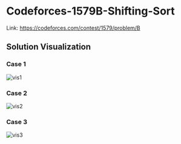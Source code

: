 # Codeforces-1579B-Shifting-Sort
Link: https://codeforces.com/contest/1579/problem/B
## Solution Visualization
### Case 1
![vis1](https://user-images.githubusercontent.com/51401355/135131519-538ea546-f2b0-4828-b720-153aec70c7ce.png)
### Case 2
![vis2](https://user-images.githubusercontent.com/51401355/135131535-e7dcd1f4-df80-41d0-a8c2-7b790f3475bf.png)
### Case 3
![vis3](https://user-images.githubusercontent.com/51401355/135131552-50c30de0-afcd-4cff-a4cd-6944d24a220b.png)
